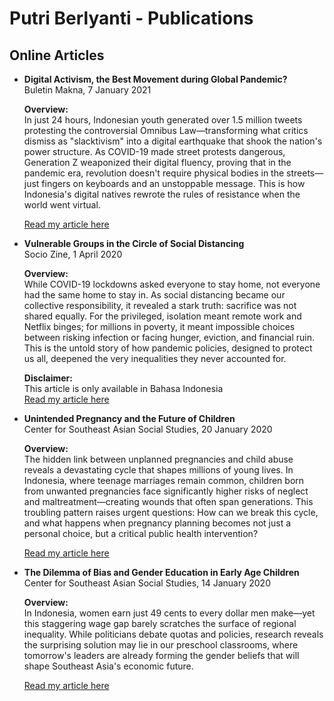 # Putri Berlyanti - Publications

## Online Articles

- **Digital Activism, the Best Movement during Global Pandemic?**  
  Buletin Makna, 7 January 2021

  **Overview:**  
  In just 24 hours, Indonesian youth generated over 1.5 million tweets protesting the controversial Omnibus Law—transforming what critics dismiss as "slacktivism" into a digital earthquake that shook the nation's power structure. As COVID-19 made street protests dangerous, Generation Z weaponized their digital fluency, proving that in the pandemic era, revolution doesn't require physical bodies in the streets—just fingers on keyboards and an unstoppable message. This is how Indonesia's digital natives rewrote the rules of resistance when the world went virtual.

  [Read my article here](https://issuu.com/kmsfisipolugm/docs/buletin_makna_edisi_2021)
  
- **Vulnerable Groups in the Circle of Social Distancing**  
  Socio Zine, 1 April 2020

  **Overview:**  
  While COVID-19 lockdowns asked everyone to stay home, not everyone had the same home to stay in. As social distancing became our collective responsibility, it revealed a stark truth: sacrifice was not shared equally. For the privileged, isolation meant remote work and Netflix binges; for millions in poverty, it meant impossible choices between risking infection or facing hunger, eviction, and financial ruin. This is the untold story of how pandemic policies, designed to protect us all, deepened the very inequalities they never accounted for.

  **Disclaimer:**  
  This article is only available in Bahasa Indonesia  
  [Read my article here](https://drive.google.com/file/d/1c03PsblmKA3Rrmin1kE3ct1fBl2hiyhY/view)
 
- **Unintended Pregnancy and the Future of Children**  
  Center for Southeast Asian Social Studies, 20 January 2020

  **Overview:**  
  The hidden link between unplanned pregnancies and child abuse reveals a devastating cycle that shapes millions of young lives. In Indonesia, where teenage marriages remain common, children born from unwanted pregnancies face significantly higher risks of neglect and maltreatment—creating wounds that often span generations. This troubling pattern raises urgent questions: How can we break this cycle, and what happens when pregnancy planning becomes not just a personal choice, but a critical public health intervention?
  
  [Read my article here](https://pssat.ugm.ac.id/id/unintended-pregnancy-dan-masa-depan-anak/)

- **The Dilemma of Bias and Gender Education in Early Age Children**  
  Center for Southeast Asian Social Studies, 14 January 2020

  **Overview:**  
  In Indonesia, women earn just 49 cents to every dollar men make—yet this staggering wage gap barely scratches the surface of regional inequality. While politicians debate quotas and policies, research reveals the surprising solution may lie in our preschool classrooms, where tomorrow's leaders are already forming the gender beliefs that will shape Southeast Asia's economic future.
  
  [Read my article here](https://pssat.ugm.ac.id/id/dilema-bias-dan-pendidikan-gender-pada-anak-usia-dini/)
